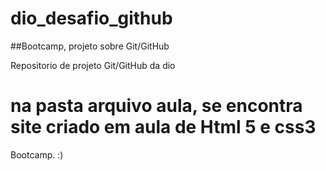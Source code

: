 # dio_desafio_github
##Bootcamp, projeto sobre Git/GitHub

Repositorio de projeto Git/GitHub da dio
# na pasta arquivo aula, se encontra site criado em aula de Html 5 e css3

Bootcamp. :)

